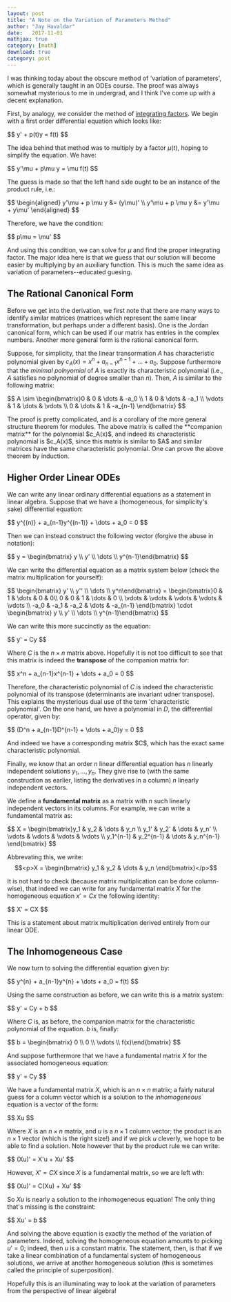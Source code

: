 ```yaml
---
layout: post
title: "A Note on the Variation of Parameters Method"
author: "Jay Havaldar"
date:   2017-11-01
mathjax: true
category: [math]
download: true
category: post
---
```


I was thinking today about the obscure method of 'variation of parameters', which is generally taught in an ODEs course. The proof was always somewhat mysterious to me in undergrad, and I think I've come up with a decent explanation.

First, by analogy, we consider the method of [integrating factors](/notes/2017/07/11/diffeq1.html). We begin with a first order differential equation which looks like:

<p>$$
y' + p(t)y = f(t) 
$$</p>

The idea behind that method was to multiply by a factor $\mu(t)$, hoping to simplify the equation. We have:
<p>$$
y'\mu + p\mu y = \mu f(t)
$$</p>

The guess is made so that the left hand side ought to be an instance of the product rule, i.e.:
<p>$$
\begin{aligned}
y'\mu + p \mu y &= (y\mu)' \\
y'\mu + p \mu y &= y'\mu + y\mu'
\end{aligned}
$$</p>

Therefore, we have the condition:
<p>$$
p\mu = \mu'
$$</p>

And using this condition, we can solve for $\mu$ and find the proper integrating factor. The major idea here is that we guess that our solution will become easier by multiplying by an auxiliary function. This is much the same idea as variation of parameters--educated guesing. 


## The Rational Canonical Form

Before we get into the derivation, we first note that there are many ways to identify similar matrices (matrices which represent the same linear transformation, but perhaps under a different basis). One is the Jordan canonical form, which can be used if our matrix has entries in the complex numbers. Another more general form is the rational canonical form. 

Suppose, for simplicity, that the linear transormation $A$ has characteristic polynomial given by $c_A(x) = x^n + a_{n-1}x^{n-1} + \dots + a_0$. Suppose furthermore that the *minimal polnyomial* of $A$ is exactly its characteristic polynomial (i.e., $A$ satisfies no polynomial of degree smaller than $n$). Then, $A$ is similar to the following matrix:
<p>$$
A \sim \begin{bmatrix}0 & 0 & \dots & -a_0 \\ 
1 & 0 & \dots & -a_1 \\
\vdots & 1 & \dots & \vdots \\
0 & \dots & 1 & -a_{n-1}
\end{bmatrix}
$$</p>
The proof is pretty complicated, and is a corollary of the more general structure theorem for modules. The above matrix is called the **companion matrix** for the polynomial $c_A(x)$, and indeed its characteristic polynomial is $c_A(x)$, since this matrix is similar to $A$ and similar matrices have the same characteristic polynomial. One can prove the above theorem by induction.

## Higher Order Linear ODEs

We can write any linear ordinary differential equations as a statement in linear algebra. Suppose that we have a (homogeneous, for simplicity's sake) differential equation:

<p>$$
y^{(n)} + a_{n-1}y^{(n-1)} + \dots + a_0 = 0
$$</p>

Then we can instead construct the following vector (forgive the abuse in notation):
<p>$$
y = \begin{bmatrix} y \\ y' \\ \dots \\ y^{n-1}\end{bmatrix}
$$</p>

We can write the differential equation as a matrix system below (check the matrix multiplication for yourself):

<p>$$
\begin{bmatrix} y' \\ y'' \\ \dots \\ y^n\end{bmatrix} = 
\begin{bmatrix}0 & 1 & \dots & 0 & 0\\
0 & 0 & 1 & \dots & 0 \\
\vdots & \vdots & \vdots & \vdots & \vdots \\
-a_0 & -a_1 & -a_2 & \dots & -a_{n-1} \end{bmatrix} \cdot \begin{bmatrix} y \\ y' \\ \dots \\ y^{n-1}\end{bmatrix}
$$</p>

We can write this more succinctly as the equation:
<p>$$
y' = Cy
$$</p>

Where $C$ is the $n \times n$ matrix above. Hopefully it is not too difficult to see that this matrix is indeed the **transpose** of the companion matrix for:
<p>$$
x^n + a_{n-1}x^{n-1} + \dots + a_0 = 0
$$</p>

Therefore, the characteristic polynomial of $C$ is indeed the characteristic polynomial of its transpose (determinants are invariant udner transpose). This explains the mysterious dual use of the term 'characteristic polynomial'. On the one hand, we have a polynomial in $D$, the differential operator, given by:
<p>$$
(D^n + a_{n-1}D^{n-1} + \dots + a_0)y = 0
$$</p>
And indeed we have a corresponding matrix $C$, which has the exact same characteristic polynomial.

Finally, we know that an order $n$ linear differential equation has $n$ linearly independent solutions $y_1, \dots, y_n$. They give rise to (with the same construction as earlier, listing the derivatives in a column) $n$ linearly independent vectors. 

We define a **fundamental matrix** as a matrix with $n$ such linearly independent vectors in its columns. For example, we can write a fundamental matrix as:

<p>$$
X = \begin{bmatrix}y_1 & y_2 & \dots & y_n \\
y_1' & y_2' & \dots & y_n' \\
\vdots & \vdots & \vdots & \vdots \\
y_1^{n-1} & y_2^{n-1} & \dots & y_n^{n-1}
\end{bmatrix}
$$</p>

Abbrevating this, we write:
$$<p>X = \begin{bmatrix} y_1 & y_2 & \dots & y_n \end{bmatrix}</p>$$

It is not hard to check (because matrix multiplication can be done column-wise), that indeed we can write for any fundamental matrix $X$ for the homogeneous equation $x' = Cx$ the following identity:

<p>$$
X' = CX
$$</p>

This is a statement about matrix multiplication derived entirely from our linear ODE. 

## The Inhomogeneous Case

We now turn to solving the differential equation given by:

<p>$$
y^{n} + a_{n-1}y^{n} + \dots + a_0 = f(t)
$$</p>

Using the same construction as before, we can write this is a matrix system:
<p>$$
y' = Cy + b
$$</p>

Where $C$ is, as before, the companion matrix for the characteristic polynomial of the equation. $b$ is, finally:
<p>$$
b = \begin{bmatrix} 0 \\ 0 \\ \vdots \\ f(x)\end{bmatrix}
$$</p>

And suppose furthermore that we have a fundamental matrix $X$ for the associated homogeneous equation:
<p>$$
y' = Cy
$$</p>

We have a fundamental matrix $X$, which is an $n\times n$ matrix; a fairly natural guess for a column vector which is a solution to the *inhomogeneous* equation is a vector of the form:
<p>$$
Xu
$$</p>

Where $X$ is an $n\times n$ matrix, and $u$ is a $n\times 1$ column vector; the product is an $n\times 1$ vector (which is the right size!) and if we pick $u$ cleverly, we hope to be able to find a solution. Note however that by the product rule we can write:
<p>$$
(Xu)' = X'u + Xu'
$$</p>

However, $X' = CX$ since $X$ is a fundamental matrix, so we are left wth:
<p>$$
(Xu)' = C(Xu) + Xu'
$$</p>

So $Xu$ is nearly a solution to the inhomogeneous equation! The only thing that's missing is the constraint:
<p>$$
Xu' = b
$$</p>

And solving the above equation is exactly the method of the variation of parameters. Indeed, solving the homogeneous equation amounts to picking $u' = 0$; indeed, then $u$ is a constant matrix. The statement, then, is that if we take a linear combination of a fundamental system of homogeneous solutions, we arrive at another homogeneous solution (this is sometimes called the principle of superposition).

Hopefully this is an illuminating way to look at the variation of parameters from the perspective of linear algebra!